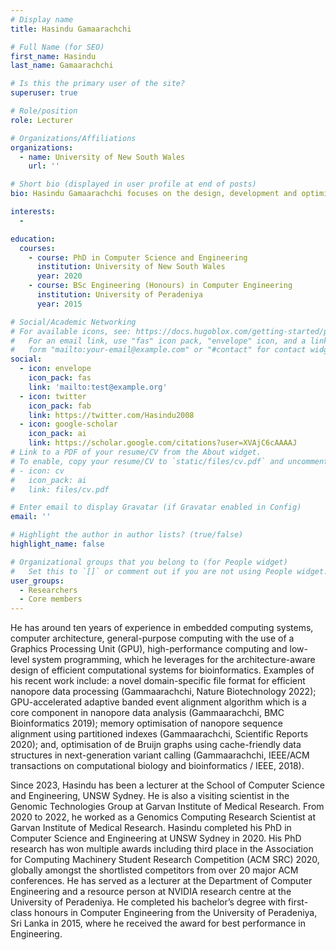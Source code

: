 ```yaml
---
# Display name
title: Hasindu Gamaarachchi

# Full Name (for SEO)
first_name: Hasindu
last_name: Gamaarachchi

# Is this the primary user of the site?
superuser: true

# Role/position
role: Lecturer 

# Organizations/Affiliations
organizations:
  - name: University of New South Wales
    url: ''

# Short bio (displayed in user profile at end of posts)
bio: Hasindu Gamaarachchi focuses on the design, development and optimisation of bioinformatics software and hardware for real-time nanopore sequencing data analysis; and, prototyping novel domain-specific computer systems for efficient genomics data analysis.

interests:
  - 

education:
  courses:
    - course: PhD in Computer Science and Engineering
      institution: University of New South Wales
      year: 2020
    - course: BSc Engineering (Honours) in Computer Engineering
      institution: University of Peradeniya
      year: 2015

# Social/Academic Networking
# For available icons, see: https://docs.hugoblox.com/getting-started/page-builder/#icons
#   For an email link, use "fas" icon pack, "envelope" icon, and a link in the
#   form "mailto:your-email@example.com" or "#contact" for contact widget.
social:
  - icon: envelope
    icon_pack: fas
    link: 'mailto:test@example.org'
  - icon: twitter
    icon_pack: fab
    link: https://twitter.com/Hasindu2008
  - icon: google-scholar
    icon_pack: ai
    link: https://scholar.google.com/citations?user=XVAjC6cAAAAJ
# Link to a PDF of your resume/CV from the About widget.
# To enable, copy your resume/CV to `static/files/cv.pdf` and uncomment the lines below.
# - icon: cv
#   icon_pack: ai
#   link: files/cv.pdf

# Enter email to display Gravatar (if Gravatar enabled in Config)
email: ''

# Highlight the author in author lists? (true/false)
highlight_name: false

# Organizational groups that you belong to (for People widget)
#   Set this to `[]` or comment out if you are not using People widget.
user_groups:
  - Researchers
  - Core members
---
```

He has around ten years of experience in embedded computing systems, computer architecture, general-purpose computing with the use of a Graphics Processing Unit (GPU), high-performance computing and low-level system programming, which he leverages for the architecture-aware design of efficient computational systems for bioinformatics. Examples of his recent work include: a novel domain-specific file format for efficient nanopore data processing (Gammaarachchi, Nature Biotechnology 2022); GPU-accelerated adaptive banded event alignment algorithm which is a core component in nanopore data analysis (Gammaarachchi, BMC Bioinformatics 2019); memory optimisation of nanopore sequence alignment using partitioned indexes (Gammaarachchi, Scientific Reports 2020); and, optimisation of de Bruijn graphs using cache-friendly data structures in next-generation variant calling (Gammaarachchi, IEEE/ACM transactions on computational biology and bioinformatics / IEEE, 2018). 

Since 2023, Hasindu has been a lecturer at the School of Computer Science and Engineering, UNSW Sydney.  He is also a visiting scientist in the Genomic Technologies Group at Garvan Institute of Medical Research. From 2020 to 2022, he worked as a Genomics Computing Research Scientist at Garvan Institute of Medical Research. Hasindu completed his PhD in Computer Science and Engineering at UNSW Sydney in 2020. His PhD research has won multiple awards including third place in the Association for Computing Machinery Student Research Competition (ACM SRC) 2020, globally amongst the shortlisted competitors from over 20 major ACM conferences. He has served as a lecturer at the Department of Computer Engineering and a resource person at NVIDIA research centre at the University of Peradeniya. He completed his bachelor’s degree with first-class honours in Computer Engineering from the University of Peradeniya, Sri Lanka in 2015, where he received the award for best performance in Engineering. 